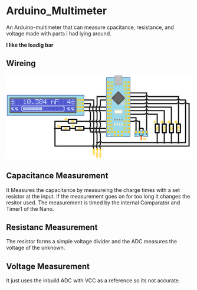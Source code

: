 # Arduino_Multimeter
An Arduino-multimeter that can measure cpacitance, resistance, and voltage made with parts i had lying around.

**I like the loadig bar**

## Wireing
<img  alt="The schematic" src="Multimeter_Schematic.png">

## Capacitance Measurement
It Measures the capacitance by measureing the charge times with a set resistor at the input. 
If the measurement goes on for too long it changes the resitor used.
The measurement is timed by the internal Comparator and Timer1 of the Nano.

## Resistanc Measurement 
The resistor forms a simple voltage divider and the ADC measures the voltage of the unknown.

## Voltage Measurement 
It just uses the inbuild ADC with VCC as a reference so its not accurate.
